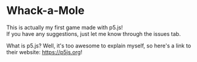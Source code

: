 # Whack-a-Mole
This is actually my first game made with p5.js! <br>
If you have any suggestions, just let me know through the issues tab. <br>

What is p5.js? Well, it's too awesome to explain myself, so here's a link to their website: https://p5js.org!
